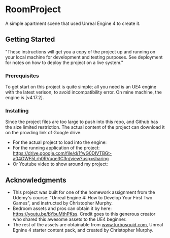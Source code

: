# RoomProject
A simple apartment scene that used Unreal Engine 4 to create it. 

## Getting Started 
"These instructions will get you a copy of the project up and running on your local machine for development and testing purposes. See deployment for notes on how to deploy the project on a live system."

### Prerequisites
To get start on this project is quite simple; all you need is an UE4 engine with the latest verison, to avoid incompatibility error. On mine machine, the engine is [v4.17.2].

### Installing 
Since the project files are too large to push into this repo, and Github has the size limited restriction. The actual content of the project can download it on the provding link of Google drive: 
* For the actual project to load into the engine: 
* For the running application of the project: https://drive.google.com/file/d/1fwG0DIVTBGt-a04OWF5Lrh0RVuqe3C3n/view?usp=sharing
* Or Youtube video to show around my project: 

## Acknowledgments 
* This project was built for one of the homework assignment from the Udemy's course: "Unreal Engine 4: How to Develop Your First Two Games", and instructed by Christopher Murphy.
* Bedroom assets and pros can obtain it by here: https://youtu.be/bYbuMthPKss. Credit goes to this generous creator who shared this awesome assets to the UE4 beginner. 
* The rest of the assets are obtainable from www.turbosquid.com, Unreal Egnine 4 starter content pack, and created by Christopher Murphy.
